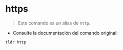 # https

> Este comando es un alias de `http`.

- Consulte la documentación del comando original:

`tldr http`
